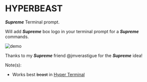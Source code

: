 # HYPERBEAST
_**Supreme**_ Terminal prompt.

Will add _**Supreme**_ box logo in your terminal prompt for a _**Supreme**_ commands.

![demo](https://i.imgur.com/QZMO6ft.png)

Thanks to my _**Supreme**_ friend @jmverastigue for the _**Supreme**_ idea!

Note(s):
 - Works best ~~beast~~ in [Hyper Terminal](https://hyper.is/)

